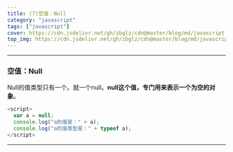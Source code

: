 ```yaml
---
title: (7)空值：Null
category: "javascript"
tags: ["javascript"]
cover: https://cdn.jsdelivr.net/gh/zbglz/cdn@master/blog/md/javascript.svg
top_img: https://cdn.jsdelivr.net/gh/zbglz/cdn@master/blog/md/javascript.svg
---
```


***

### 空值：Null


Null的值类型只有一个。就一个null。**null这个值，专门用来表示一个为空的对象**。


```js js
<script>
  var a = null;
  console.log("a的值是：" + a);
  console.log("a的值类型是：" + typeof a);
</script>
```


***